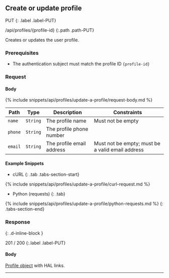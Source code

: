 ## Create or update profile

PUT
{: .label .label-PUT}

/api/profiles/{profile-id}
{:.path .path-PUT}

Creates or updates the user profile.

### Prerequisites

- The authentication subject must match the profile ID `{profile-id}`

### Request

#### Body

{% include snippets/api/profiles/update-a-profile/request-body.md %}

Path | Type | Description | Constraints
---- | ---- | ----------- | -----------
`name` | `String` | The profile name | Must not be empty
`phone` | `String` | The profile phone number
`email` | `String` | The profile email address | Must not be empty; must be a valid email address

#### Example Snippets
- cURL
{: .tab .tabs-section-start}

{% include snippets/api/profiles/update-a-profile/curl-request.md %}

- Python (requests)
{: .tab}

{% include snippets/api/profiles/update-a-profile/python-requests.md %}
{: .tabs-section-end}

### Response
{: .d-inline-block }

201 / 200
{:.label .label-PUT}

#### Body

[Profile object](#profile-object) with HAL links.

---
